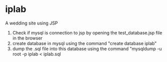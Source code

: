# iplab
A wedding site using JSP

1. Check if mysql is connection to jsp by opening the test_database.jsp file in the browser
2. create database in mysql using the command "create database iplab"
3. dump the .sql file into this database using the command "mysqldump -u root -p iplab < iplab.sql
